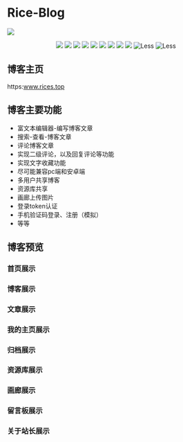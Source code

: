# Rice-Blog

<img align=cnter src="https://s2.loli.net/2022/08/09/WzEPuLgb3XBlVIm.png" />



<p align="center">
    <img src="https://img.shields.io/badge/-Vue3-34495e?logo=vue.j" />
    <img src="https://img.shields.io/badge/-Vite2.9.9-646cff?logo=vite&logoColor=white" />
    <img src="https://img.shields.io/badge/-TypeScript-blue?logo=typescript&logoColor=white" />
    <img src="https://img.shields.io/badge/-vuex-green" />
    <img src="https://img.shields.io/badge/-vue3--routel-yellowgreen"/>
    <img src="https://img.shields.io/badge/-elementPlus-blue"/>
    <img src="https://img.shields.io/badge/-Eslint-brightgreen"/>
    <img src="https://img.shields.io/badge/-Axios-008fc7?logo=axios.js&logoColor=white" />
    <img src="https://img.shields.io/badge/-icon--park-orange"/>
    <img src="https://img.shields.io/badge/-Less-1D365D?logo=less&logoColor=white" alt="Less">
    <img src="https://img.shields.io/badge/rice-riceblog-red" alt="Less">
<p>





## 博客主页

https:www.rices.top

## 博客主要功能

- 富文本编辑器-编写博客文章
- 搜索-查看-博客文章
- 评论博客文章
- 实现二级评论，以及回复评论等功能
- 实现文字收藏功能
- 尽可能兼容pc端和安卓端
- 多用户共享博客
- 资源库共享
- 画廊上传图片
- 登录token认证
- 手机验证码登录、注册（模拟）
- 等等



## 博客预览

### 首页展示

### 博客展示

### 文章展示

### 我的主页展示

### 归档展示

### 资源库展示

### 画廊展示

### 留言板展示

### 关于站长展示



